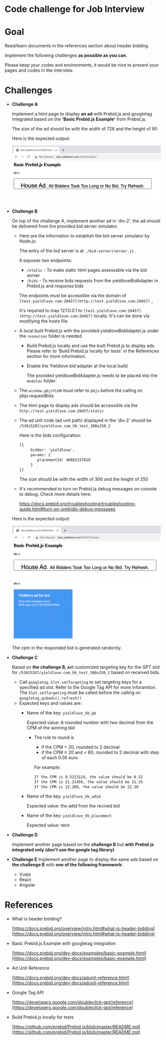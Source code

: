 # Code challenge for Job Interview

# Goal

Read/learn documents in the references section about header bidding. 

Implement the following challenges **as possible as you can**.

Please keep your codes and environments, it would be nice to present your pages and codes in the interview.

# Challenges

- **Challenge A**

    Implement a html page to display **an ad** with Prebid.js and googletag integrated based on the **'Basic Prebid.js Example'** from Prebid.js.

    The size of the ad should be with the width of 728 and the height of 90

    Here is the expected output:

    ![images/challengeA.png](images/challengeA.png)

- **Challenge B**

    On top of the challenge A, implement another ad in 'div-2', the ad should be delivered from the provided bid server simulator.

    - Here are the information to establish the  bid server simulator by Node.js:

        The entry of the bid server is at `./bid-server/server.js` .

        It exposes two endpoints:

        - `/static` - To make static html pages assessable via the bid server
        - `/bids` - To receive bids requests from the yieldloveBidAdapter in Prebid.js and response bids

        The endpoints must be accessible via the domain of `[test.yieldlove.com:20457](http://test.yieldlove.com:20457)` ,

        It's required to map 127.0.0.1 to `[test.yieldlove.com:20457](http://test.yieldlove.com:20457)` locally. It's can be done via modifying the hosts file.

    - A local built Prebid.js with the provided yieldloveBidAdapter.js under the `resources` folder is needed.
        - Build Prebid.js locally and use the built Prebid.js to display ads. Please refer to 'Build Prebid.js locally for tests' in the References section for more information.
        - Enable the Yieldlove bid adapter at the local build.

            The provided yieldloveBidAdapter.js needs to be placed into the `modules` folder.

    - The `window.pbjsYLHH` must refer to `pbjs` before the calling on pbjs.requestBids
    - The html page to display ads should be accessible via the `http://test.yieldlove.com:20457/static`
    - The ad unit code (ad unit path) displayed in the 'div-2' should be `/53015287/yieldlove.com_hb_test_300x250_2`

        Here is the bids configuration:

        ```
        [{
             bidder: 'yieldlove',
             params: {
                placementId: 40882157810
             }
        }]
        ```

        The size should be with the width of 300 and the height of 250

    - It's recommended to turn on Prebid.js debug messages on console to debug. Check more details here:

        https://docs.prebid.org/troubleshooting/troubleshooting-guide.html#turn-on-prebidjs-debug-messages

    Here is the expected output:

    ![images/challengeB.png](images/challengeB.png)

    The cpm in the responded bid is generated randomly.

- **Challenge C**

    Based on **the challenge B, s**et customized targeting key for the GPT slot for `/53015287/yieldlove.com_hb_test_300x250_2` based on received bids.

    - Call `googletag.Slot.setTargeting` to set targeting keys for a specified ad slot. Refer to the Google Tag API for more inforamtion. The `Slot.setTargeting` must be called before the calling on `googletag.pubads().refresh()`
    - Expected keys and values are:
        - Name of the key: `yieldlove_hb_pb`

            Expected value: A rounded number with two decimal from the CPM of the winning bid

            - The rule to round is
                - if the CPM < 20, rounded to 2 decimal
                - if the CPM ≥ 20 and < 60, rounded to 2 decimal with step of each 0.05 euro

                For example:

                ```
                If the CPM is 0.5213124, the value should be 0.52
                If the CPM is 21.21456, the value should be 21.25
                If the CPM is 22.266, the value should be 22.30
                ```

        - Name of the key: `yieldlove_hb_adid`

            Expected value: the adid from the recived bid

        - Name of the key: `yieldlove_hb_placement`

            Expected value: `9859`

- **Challenge D**

    Implement another page based on the **challenge B** but **with Prebid.js integrated only (don't use the google tag library)**

- **Challenge E**
Implement another page to display the same ads based on **the challenge B** with **one of the following framework**:
    - Vuejs
    - React
    - Angular

# References

- What is header bidding?

    [https://docs.prebid.org/overview/intro.html#what-is-header-bidding](https://docs.prebid.org/overview/intro.html#what-is-header-bidding)

- Basic Prebid.js Example with googletag integration

    [https://docs.prebid.org/dev-docs/examples/basic-example.html](https://docs.prebid.org/dev-docs/examples/basic-example.html)

- Ad Unit Reference

    [https://docs.prebid.org/dev-docs/adunit-reference.html](https://docs.prebid.org/dev-docs/adunit-reference.html)

- Google Tag API

    [https://developers.google.com/doubleclick-gpt/reference](https://developers.google.com/doubleclick-gpt/reference)

- Build Prebid.js locally for tests

    [https://github.com/prebid/Prebid.js/blob/master/README.md](https://github.com/prebid/Prebid.js/blob/master/README.md)